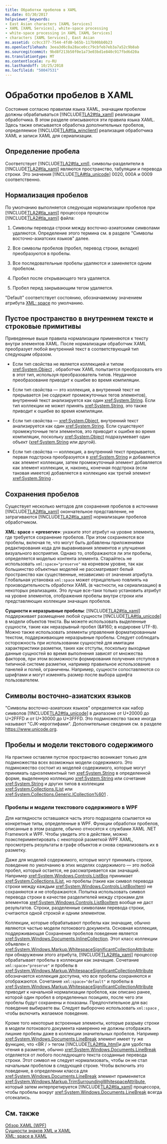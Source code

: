 ```yaml
---
title: Обработки пробелов в XAML
ms.date: 03/30/2017
helpviewer_keywords:
- East Asian characters [XAML Services]
- XAML [XAML Services], white-space processing
- white-space processing in XAML [XAML Services]
- characters [XAML Services], East Asian
ms.assetid: cc9cc377-7544-4fd0-b65b-117b90bb0b23
ms.openlocfilehash: 3eea3d6c8a28ace0cc79cbfeb7eb3a7a52c9b8ab
ms.sourcegitcommit: 9bd8f213b50f0e1a73e03bd1e840c917fbd6d20a
ms.translationtype: MT
ms.contentlocale: ru-RU
ms.lasthandoff: 10/25/2018
ms.locfileid: "50047531"
---
```

# <a name="white-space-processing-in-xaml"></a>Обработки пробелов в XAML
Состояние согласно правилам языка XAML, значащим пробелом должны обрабатываться [!INCLUDE[TLA2#tla_xaml](../../../includes/tla2sharptla-xaml-md.md)] реализации обработчика. В этом разделе описываются эти правила языка XAML. Здесь также описывается обработка дополнительных пробелов, определяемое [!INCLUDE[TLA#tla_winclient](../../../includes/tlasharptla-winclient-md.md)] реализация обработчика XAML и записи XAML для сериализации.  
  
<a name="whitespace_definition"></a>   
## <a name="white-space-definition"></a>Определение пробела  
 Соответствует [!INCLUDE[TLA2#tla_xml](../../../includes/tla2sharptla-xml-md.md)], символы-разделители в [!INCLUDE[TLA2#tla_xaml](../../../includes/tla2sharptla-xaml-md.md)] являются пространство, табуляции и перевода строки. Это значения [!INCLUDE[TLA#tla_unicode](../../../includes/tlasharptla-unicode-md.md)] 0020, 000A и 0009 соответственно.  
  
<a name="whitespace_normalization"></a>   
## <a name="white-space-normalization"></a>Нормализация пробелов  
 По умолчанию выполняется следующая нормализации пробелов при [!INCLUDE[TLA2#tla_xaml](../../../includes/tla2sharptla-xaml-md.md)] процессора процессы [!INCLUDE[TLA2#tla_xaml](../../../includes/tla2sharptla-xaml-md.md)] файла:  
  
1.  Символы перевода строки между восточно-азиатскими символами удаляются. Определение этого термина см. в разделе "Символы восточно-азиатских языков" далее.  
  
2.  Все символы пробелов (пробел, перевод строки, вкладке) преобразуются в пробелы.  
  
3.  Все последовательные пробелы удаляются и заменяется одним пробелом.  
  
4.  Пробел после открывающего тега удаляется.  
  
5.  Пробел перед закрывающим тегом удаляется.  
  
 "Default" соответствует состоянию, обозначаемому значением атрибута [XML: space](../../../docs/framework/xaml-services/xml-space-handling-in-xaml.md) по умолчанию.  
  
<a name="whitespace_in_inner_text_and_string_primitives"></a>   
## <a name="white-space-in-inner-text-and-string-primitives"></a>Пустое пространство в внутреннем тексте и строковые примитивы  
 Приведенные выше правила нормализации применяются к тексту внутри элементов XAML. После нормализации обработчик XAML преобразует любой внутренний текст в соответствующий тип следующим образом.  
  
-   Если тип свойства не является коллекцией и типом <xref:System.Object> , обработчик XAML попытается преобразовать его в этот тип, используя преобразователь типов. Неудачное преобразование приводит к ошибке во время компиляции.  
  
-   Если тип свойства — это коллекция, а внутренний текст не прерывается (не содержит промежуточных тегов элементов), внутренний текст анализируется как один <xref:System.String>. Если тип коллекции не может принять <xref:System.String>, это также приводит к ошибке во время компиляции.  
  
-   Если тип свойства — <xref:System.Object>, внутренний текст анализируется как один <xref:System.String>. Если существуют промежуточные теги элементов, это приводит к ошибке во время компиляции, поскольку <xref:System.Object> подразумевает один объект (<xref:System.String> или другой).  
  
-   Если тип свойства — коллекция, а внутренний текст прерывается, первая подстрока преобразуется в <xref:System.String> и добавляется как элемент коллекции, затем промежуточный элемент добавляется как элемент коллекции, и, наконец, конечная подстрока (если таковая имеется) добавляется в коллекцию как третий элемент <xref:System.String> .  
  
<a name="preserving_whitespace"></a>   
## <a name="preserving-white-space"></a>Сохранения пробелов  
 Существует несколько методов для сохранения пробелов в источнике [!INCLUDE[TLA2#tla_xaml](../../../includes/tla2sharptla-xaml-md.md)] окончательное представление, не затрагиваются [!INCLUDE[TLA2#tla_xaml](../../../includes/tla2sharptla-xaml-md.md)] нормализации пробелов обработчиком.  
  
 **XML: space = «preserve»**: укажите этот атрибут на уровне элемента, где требуется сохранение пробелов. При этом сохраняются все пробелы, включая те, что могут быть добавлены приложениями редактирования кода для выравнивания элементов и улучшения визуального восприятия. Однако то, отображаются ли эти пробелы, определяется моделью контента элемента. Старайтесь не использовать `xml:space="preserve"` на корневом уровне, так как большинство объектных моделей не рассматривает белый пространство как существенные, независимо от значения атрибута. Глобальная установка `xml:space` может отрицательно повлиять на производительность обработки XAML (в частности, на сериализацию) в некоторых реализациях. Это лучше все-таки только установить атрибут на уровне элементов, отображения пробелы внутри строки или представляющих коллекции значащих пробелов.  
  
 **Сущности и неразрывные пробелы**: [!INCLUDE[TLA2#tla_xaml](../../../includes/tla2sharptla-xaml-md.md)] поддерживает размещение любой сущности [!INCLUDE[TLA#tla_unicode](../../../includes/tlasharptla-unicode-md.md)] в модели объектов текста. Вы можете использовать выделенные сущности, такие как неразрывный пробел (&\#160; в кодировке UTF-8). Можно также использовать элементы управления форматированным текстом, поддерживающие неразрывные пробелы. Следует соблюдать осторожность при использовании сущностей для имитации характеристики разметки, таких как отступы, поскольку выходные данные сущностей во время выполнения зависят от множества факторов, при этом возможности формирования получения отступов в типичной системе разметки, например правильное использование панелей и полей, ограничены. Например, сущности сопоставляются со шрифтами и могут изменять размер после выбора шрифта пользователем.  
  
<a name="east_asian_characters"></a>   
## <a name="east-asian-characters"></a>Символы восточно-азиатских языков  
 "Символы восточно-азиатских языков" определяется как набор символов [!INCLUDE[TLA2#tla_unicode](../../../includes/tla2sharptla-unicode-md.md)] в диапазоне от U+20000 до U+2FFFD и от U+30000 до U+3FFFD. Это подмножество также иногда называют "CJK-иероглифами". Дополнительные сведения см. в разделе <https://www.unicode.org>.  
  
<a name="whitespace_and_text_content_models"></a>   
## <a name="white-space-and-text-content-models"></a>Пробелы и модели текстового содержимого  
 На практике оставляя пустое пространство возникает только для подмножества всех возможных модели содержимого. Это подмножество состоит из моделей содержимого, которые могут принимать одноэлементный тип <xref:System.String> в определенной форме, выделенную коллекцию <xref:System.String> или сочетание <xref:System.String> и других типов в коллекции <xref:System.Collections.IList> или <xref:System.Collections.Generic.ICollection%601> .  
  
### <a name="white-space-and-text-content-models-in-wpf"></a>Пробелы и модели текстового содержимого в WPF  
 Для наглядности оставшаяся часть этого подраздела ссылается на конкретные типы, определенные в WPF. Функции обработки пробелов, описанные в этом разделе, обычно относятся к службами XAML .NET Framework и WPF. Чтобы увидеть это в действии, можно поэкспериментировать с некоторой разметкой WPF XAML, просмотреть результаты в графе объектов и снова сериализовать их в разметку.  
  
 Даже для моделей содержимого, которые могут принимать строки, поведение по умолчанию в этих моделях содержимого — это любой пробел, который остается, не рассматривается как значащий. Например <xref:System.Windows.Controls.ListBox> принимает <xref:System.Collections.IList>, но пробелы (такие как символ перевода строки между каждым <xref:System.Windows.Controls.ListBoxItem>) не сохраняются и не отображаются. Попытка использовать символ перевода строки в качестве разделителей между строками для элементов <xref:System.Windows.Controls.ListBoxItem> вообще не даст результатов. Строки, разделенные символами перевода строки, считаются одной строкой и одним элементом.  
  
 Коллекции, которые обрабатывают пробелы как значащие, обычно являются частью модели потокового документа. Основная коллекция, поддерживающая Сохранение пробелов поведение является <xref:System.Windows.Documents.InlineCollection>. Этот класс коллекции объявлен с <xref:System.Windows.Markup.WhitespaceSignificantCollectionAttribute>; при обнаружении этого атрибута, [!INCLUDE[TLA2#tla_xaml](../../../includes/tla2sharptla-xaml-md.md)] процессор обрабатывает пробелы в коллекции как значащие. Сочетание `xml:space="preserve"` и пробелы в <xref:System.Windows.Markup.WhitespaceSignificantCollectionAttribute> обозначается коллекция доступна, что все пробелы сохраняются и отображаются. Сочетание `xml:space="default"` и пробелы в <xref:System.Windows.Markup.WhitespaceSignificantCollectionAttribute> приводит к начальной нормализации пробелов, как описано ранее, которой один пробел в определенных позициях, после чего эти пробелы будут сохранены и показаны. Предпочтительное для вас поведение выбираете вы. Следует выборочно использовать `xml:space` , чтобы включить желаемое поведение.  
  
 Кроме того некоторые встроенные элементы, которые разрыву строки в модели потокового документа намеренно не должны отображать лишние пробелы даже в коллекции значительных пробелов. Например <xref:System.Windows.Documents.LineBreak> элемент имеет ту же функцию, что \<BR / > тегом [!INCLUDE[TLA2#tla_html](../../../includes/tla2sharptla-html-md.md)]и для удобства чтения в разметке, обычно <xref:System.Windows.Documents.LineBreak> отделяется от любого последующего текста созданные перевода строки. Этот символ не следует нормализовать, чтобы он не стал начальным пробелом в следующей строке. Чтобы включить это поведение, в определении класса для <xref:System.Windows.Documents.LineBreak> элемент применяется <xref:System.Windows.Markup.TrimSurroundingWhitespaceAttribute>, который затем интерпретируется [!INCLUDE[TLA2#tla_xaml](../../../includes/tla2sharptla-xaml-md.md)] процессора, чтобы пробелы вокруг <xref:System.Windows.Documents.LineBreak> всегда отсекались.  
  
## <a name="see-also"></a>См. также  
 [Обзор XAML (WPF)](../../../docs/framework/wpf/advanced/xaml-overview-wpf.md)  
 [Сущности знаков XML и XAML](../../../docs/framework/xaml-services/xml-character-entities-and-xaml.md)  
 [XML: space в XAML](../../../docs/framework/xaml-services/xml-space-handling-in-xaml.md)
